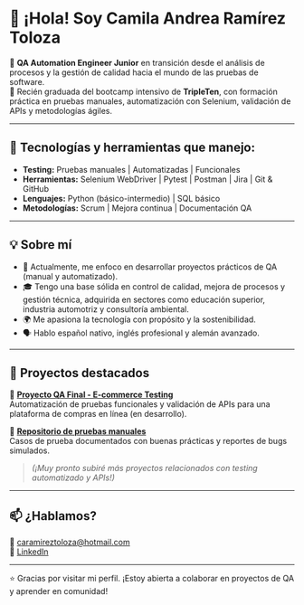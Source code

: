 # 👋 ¡Hola! Soy Camila Andrea Ramírez Toloza

🎯 **QA Automation Engineer Junior** en transición desde el análisis de procesos y la gestión de calidad hacia el mundo de las pruebas de software.  
🚀 Recién graduada del bootcamp intensivo de **TripleTen**, con formación práctica en pruebas manuales, automatización con Selenium, validación de APIs y metodologías ágiles.

---

## 🧪 Tecnologías y herramientas que manejo:

- **Testing:** Pruebas manuales | Automatizadas | Funcionales 
- **Herramientas:** Selenium WebDriver | Pytest | Postman | Jira | Git & GitHub
- **Lenguajes:** Python (básico-intermedio) | SQL básico
- **Metodologías:** Scrum | Mejora continua | Documentación QA

---

## 💡 Sobre mí

- 🌱 Actualmente, me enfoco en desarrollar proyectos prácticos de QA (manual y automatizado).
- 🎓 Tengo una base sólida en control de calidad, mejora de procesos y gestión técnica, adquirida en sectores como educación superior, industria automotriz y consultoría ambiental.
- 🌍 Me apasiona la tecnología con propósito y la sostenibilidad.
- 🗣️ Hablo español nativo, inglés profesional y alemán avanzado.

---

## 📌 Proyectos destacados

🔸 **[Proyecto QA Final - E-commerce Testing](#)**  
Automatización de pruebas funcionales y validación de APIs para una plataforma de compras en línea (en desarrollo).

🔸 **[Repositorio de pruebas manuales](#)**  
Casos de prueba documentados con buenas prácticas y reportes de bugs simulados.

> *(¡Muy pronto subiré más proyectos relacionados con testing automatizado y APIs!)*

---

## 📫 ¿Hablamos?

💌 caramireztoloza@hotmail.com  
🔗 [LinkedIn](https://www.linkedin.com/in/camila-ramirez-toloza)

---

⭐ Gracias por visitar mi perfil. ¡Estoy abierta a colaborar en proyectos de QA y aprender en comunidad!
